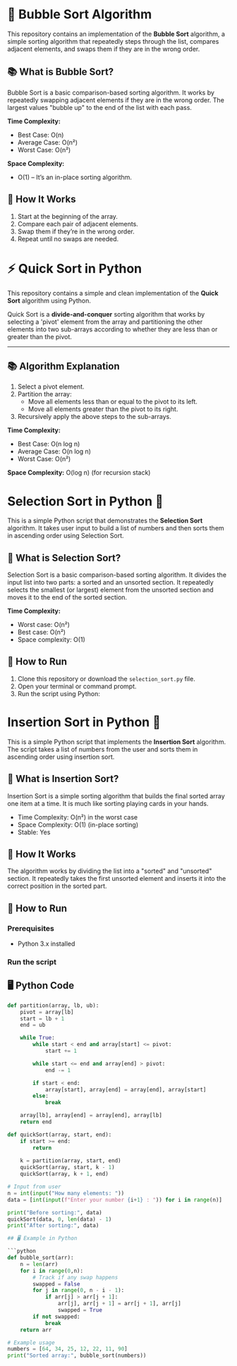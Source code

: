 # 🧼 Bubble Sort Algorithm

This repository contains an implementation of the **Bubble Sort** algorithm, a simple sorting algorithm that repeatedly steps through the list, compares adjacent elements, and swaps them if they are in the wrong order.

## 📚 What is Bubble Sort?

Bubble Sort is a basic comparison-based sorting algorithm. It works by repeatedly swapping adjacent elements if they are in the wrong order. The largest values "bubble up" to the end of the list with each pass.

**Time Complexity:**
- Best Case: O(n)
- Average Case: O(n²)
- Worst Case: O(n²)

**Space Complexity:**
- O(1) – It’s an in-place sorting algorithm.

## 🧠 How It Works

1. Start at the beginning of the array.
2. Compare each pair of adjacent elements.
3. Swap them if they’re in the wrong order.
4. Repeat until no swaps are needed.

# ⚡ Quick Sort in Python

This repository contains a simple and clean implementation of the **Quick Sort** algorithm using Python.

Quick Sort is a **divide-and-conquer** sorting algorithm that works by selecting a 'pivot' element from the array and partitioning the other elements into two sub-arrays according to whether they are less than or greater than the pivot.

---

## 📚 Algorithm Explanation

1. Select a pivot element.
2. Partition the array:
   - Move all elements less than or equal to the pivot to its left.
   - Move all elements greater than the pivot to its right.
3. Recursively apply the above steps to the sub-arrays.

**Time Complexity:**
- Best Case: O(n log n)
- Average Case: O(n log n)
- Worst Case: O(n²)

**Space Complexity:** O(log n) (for recursion stack)

# Selection Sort in Python 🧮

This is a simple Python script that demonstrates the **Selection Sort** algorithm. It takes user input to build a list of numbers and then sorts them in ascending order using Selection Sort.

## 📌 What is Selection Sort?

Selection Sort is a basic comparison-based sorting algorithm. It divides the input list into two parts: a sorted and an unsorted section. It repeatedly selects the smallest (or largest) element from the unsorted section and moves it to the end of the sorted section.

**Time Complexity:**
- Worst case: O(n²)
- Best case: O(n²)
- Space complexity: O(1)

## 🚀 How to Run

1. Clone this repository or download the `selection_sort.py` file.
2. Open your terminal or command prompt.
3. Run the script using Python:
# Insertion Sort in Python 🐍

This is a simple Python script that implements the **Insertion Sort** algorithm. The script takes a list of numbers from the user and sorts them in ascending order using insertion sort.

## 📌 What is Insertion Sort?

Insertion Sort is a simple sorting algorithm that builds the final sorted array one item at a time. It is much like sorting playing cards in your hands.

- Time Complexity: O(n²) in the worst case
- Space Complexity: O(1) (in-place sorting)
- Stable: Yes

## 📄 How It Works

The algorithm works by dividing the list into a "sorted" and "unsorted" section. It repeatedly takes the first unsorted element and inserts it into the correct position in the sorted part.

## 🚀 How to Run

### Prerequisites

- Python 3.x installed

### Run the script

## 🖥️ Python Code

```python
def partition(array, lb, ub):
    pivot = array[lb]
    start = lb + 1
    end = ub

    while True:
        while start < end and array[start] <= pivot:
            start += 1

        while start <= end and array[end] > pivot:
            end -= 1

        if start < end:
            array[start], array[end] = array[end], array[start]
        else:
            break

    array[lb], array[end] = array[end], array[lb]
    return end

def quickSort(array, start, end):
    if start >= end:
        return
    
    k = partition(array, start, end)
    quickSort(array, start, k - 1)
    quickSort(array, k + 1, end)

# Input from user
n = int(input("How many elements: "))
data = [int(input(f"Enter your number {i+1} : ")) for i in range(n)]

print("Before sorting:", data)
quickSort(data, 0, len(data) - 1)
print("After sorting:", data)

## 🖥️ Example in Python

```python
def bubble_sort(arr):
    n = len(arr)
    for i in range(0,n):
        # Track if any swap happens
        swapped = False
        for j in range(0, n - i - 1):
            if arr[j] > arr[j + 1]:
                arr[j], arr[j + 1] = arr[j + 1], arr[j]
                swapped = True
        if not swapped:
            break
    return arr

# Example usage
numbers = [64, 34, 25, 12, 22, 11, 90]
print("Sorted array:", bubble_sort(numbers))


